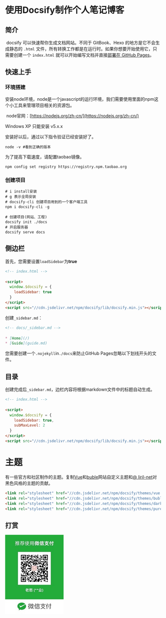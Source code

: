 # 使用Docsify制作个人笔记博客



## 简介

​	docsify 可以快速帮你生成文档网站。不同于 GitBook、Hexo 的地方是它不会生成静态的 `.html` 文件，所有转换工作都是在运行时。如果你想要开始使用它，只需要创建一个 `index.html` 就可以开始编写文档并直接[部署在 GitHub Pages](https://docsify.js.org/#/zh-cn/deploy)。

## 快速上手

### 环境搭建		

安装node环境，node是一个javascript的运行环境，我们需要使用里面的npm这个小工具来管理项目相关的资源包。

​		node官网：[https://nodejs.org/zh-cn/](https://nodejs.org/zh-cn/)

Windows XP 只能安装 v5.x.x

安装好以后，通过以下指令验证已经安装好了。

```shell
node -v #看到正确的版本
```

为了提高下载速度，请配置taobao镜像。

```shell
npm config set registry https://registry.npm.taobao.org
```

### 创建项目

```shell
# i install安装
# g 表示全局安装
# docsify-cli 创建项目用到的一个客户端工具
npm i docsify-cli -g

# 创建项目(网站、工程)
docsify init ./docs
# 开启服务器
docsify serve docs
```

## 侧边栏

首先，您需要设置`loadSidebar`为**true**

```html
<!-- index.html -->

<script>
  window.$docsify = {
    loadSidebar: true
  }
</script>
<script src="//cdn.jsdelivr.net/npm/docsify/lib/docsify.min.js"></script>
```

创建`_sidebar.md`：

```markdown
<!-- docs/_sidebar.md -->

* [Home](/)
* [Guide](guide.md)
```

您需要创建一个`.nojekyll`in`./docs`来防止GitHub Pages忽略以下划线开头的文件。

## 目录

创建完成后`_sidebar.md`，边栏内容将根据markdown文件中的标题自动生成。

```html
<!-- index.html -->

<script>
  window.$docsify = {
    loadSidebar: true,
    subMaxLevel: 2
  }
</script>
<script src="//cdn.jsdelivr.net/npm/docsify/lib/docsify.min.js"></script>
```

# 主题

有一些官方和社区制作的主题。复制[Vue](https://vuejs.org/)和[buble](https://buble.surge.sh/)网站自定义主题和[@ liril-net](https://github.com/liril-net)对黑色风格的主题的贡献。

```html
<link rel="stylesheet" href="//cdn.jsdelivr.net/npm/docsify/themes/vue.css" />
<link rel="stylesheet" href="//cdn.jsdelivr.net/npm/docsify/themes/buble.css" />
<link rel="stylesheet" href="//cdn.jsdelivr.net/npm/docsify/themes/dark.css" />
<link rel="stylesheet" href="//cdn.jsdelivr.net/npm/docsify/themes/pure.css" />
```

## 打赏

![谢谢大家](03.jpg)

